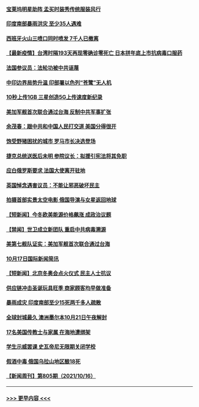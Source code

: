#### [宝莱坞明星助阵 孟买时装秀传统服装风行](../pages/prog202/a103246279.md?t=10190503) 
#### [印度南部暴雨洪灾 至少35人遇难](../pages/prog202/a103246259.md?t=10190503) 
#### [西班牙火山三喷口同时喷发 7千人已撤离](../pages/prog202/a103246250.md?t=10190503) 
#### [【最新疫情】台湾时隔193天再现零确诊零死亡 日本拼年底上市抗病毒口服药](../pages/prog202/a103246112.md?t=10190503) 
#### [法国参议员：法轮功被中共诬蔑](../pages/prog202/a103246004.md?t=10190503) 
#### [中印边界局势升温 印部署以色列“苍鹭”无人机](../pages/prog202/a103245905.md?t=10190503) 
#### [10秒上传1GB 三星创造5G上传速度新纪录](../pages/prog202/a103245894.md?t=10190503) 
#### [美加军舰首次联合通过台海 反制中共军事扩张](../pages/prog202/a103245819.md?t=10190503) 
#### [余茂春：跟中共和中国人民打交道 美国分得很开](../pages/prog202/a103245722.md?t=10190503) 
#### [饱受野猪困扰的城市 罗马市长决选登场](../pages/prog202/a103245686.md?t=10190503) 
#### [捷克总统送医后未明 参院议长：拟援引宪法将其免职](../pages/prog202/a103245672.md?t=10190503) 
#### [应白俄罗斯要求 法国大使离开驻地](../pages/prog202/a103245652.md?t=10190503) 
#### [英国悼念遇害议员：不能让邪恶破坏民主](../pages/prog202/a103245533.md?t=10190503) 
#### [拍摄首部实景太空电影 俄国导演与女星返回地球](../pages/prog202/a103245521.md?t=10190503) 
#### [【短新闻】今冬欧美能源价格飙涨 成政治议题](../pages/prog202/a103245345.md?t=10190503) 
#### [【禁闻】世卫成立新团队 重启中共病毒溯源](../pages/prog202/a103245328.md?t=10190503) 
#### [美第七舰队证实：美加军舰首次联合通过台海](../pages/prog202/a103245353.md?t=10190503) 
#### [10月17日国际新闻简讯](../pages/prog202/a103245370.md?t=10190503) 
#### [【短新闻】北京冬奥会点火仪式 民主人士抗议](../pages/prog202/a103245347.md?t=10190503) 
#### [供应链冲击圣诞玩具旺季 商家顾客均早做准备](../pages/prog202/a103245336.md?t=10190503) 
#### [暴雨成灾 印度南部至少15死两千多人疏散](../pages/prog202/a103245308.md?t=10190503) 
#### [全球封城最久 澳洲墨尔本10月21日午夜解封](../pages/prog202/a103245290.md?t=10190503) 
#### [17名美国传教士与家属 在海地遭绑架](../pages/prog202/a103245243.md?t=10190503) 
#### [学生示威罢课 史瓦帝尼无限期关闭学校](../pages/prog202/a103245238.md?t=10190503) 
#### [假酒中毒 俄国乌拉山地区酿18死](../pages/prog202/a103245175.md?t=10190503) 
#### [【新闻周刊】第805期（2021/10/16）](../pages/prog202/a103245100.md?t=10190503) 

----
#### [ >>> 更早内容 <<< ](../indexes/prog202-earlier.md)
